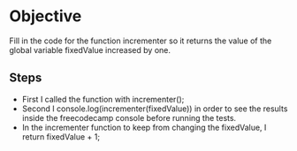 # Objective
Fill in the code for the function incrementer so it returns the value of the global variable fixedValue increased by one.

## Steps
- First I called the function with incrementer();
- Second I console.log(incrementer(fixedValue)) in order to see the results inside the freecodecamp console before running the tests.
- In the incrementer function to keep from changing the fixedValue, I return fixedValue + 1;
